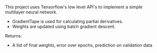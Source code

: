 This project uses Tensorflow's low level API's to implement a simple multilayer neural network.

- GradientTape is used for calculating partial derivatives.
- Weights are updated using batch gradient descent.

Returns:
- A list of final weights, error over epochs, prediction on validation data